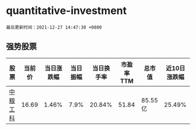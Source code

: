 # quantitative-investment

`最后更新时间：2021-12-27 14:47:38 +0800`

## 强势股票

|股票|当前价|当日涨跌幅|当日振幅|当日换手率|市盈率TTM|总市值|近10日涨跌幅|
|----|----|----|----|----|----|----|----|
|[中粮工科](https://xueqiu.com/S/SZ301058)|16.69|1.46%|7.9%|20.84%|51.84|85.55亿|25.49%|
